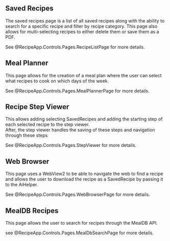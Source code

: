 ## Saved Recipes
The saved recipes page is a list of all saved recipes along with the ability to search for a specific recipe and filter by recipe category.
This page also allows for multi-selecting recipes to either delete them or save them as a PDF.

See @RecipeApp.Controls.Pages.RecipeListPage for more details.

## Meal Planner
This page allows for the creation of a meal plan where the user can select what recipes to cook on which days of the week.

See @RecipeApp.Controls.Pages.MealPlannerPage for more details.

## Recipe Step Viewer
This allows adding selecting SavedRecipes and adding the starting step of each selected recipe to the step viewer.\
After, the step viewer handles the saving of these steps and navigation through these steps

See @RecipeApp.Controls.Pages.StepViewer for more details.

## Web Browser
This page uses a WebView2 to be able to navigate the web to find a recipe
and allows the user to download the recipe as a SavedRecipe by passing it to the AiHelper.

See @RecipeApp.Controls.Pages.WebBrowserPage for more details.

## MealDB Recipes
This page allows the user to search for recipes through the MealDB API.

see @RecipeApp.Controls.Pages.MealDbSearchPage for more details.


